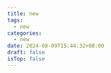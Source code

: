 ```yaml
---
title: new
tags:
  - new
categories:
  - new
date: 2024-08-09T15:44:32+08:00
draft: false
isTop: false
---
```

